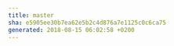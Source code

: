 ```yaml
---
title: master
sha: e5905ee30b7ea62e5b2c4d876a7e1125c0c6ca75
generated: 2018-08-15 06:02:58 +0200
---
```

